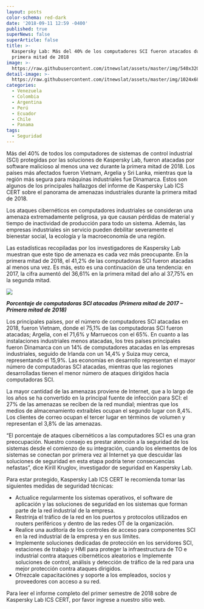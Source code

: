 ```yaml
---
layout: posts
color-schema: red-dark
date: '2018-09-11 12:59 -0400'
published: true
superNews: false
superArticle: false
title: >-
  Kaspersky Lab: Más del 40% de los computadores SCI fueron atacados durante la
  primera mitad de 2018
image: >-
  https://raw.githubusercontent.com/itnewslat/assets/master/img/540x320/Ataque-Hacker-P.jpg
detail-image: >-
  https://raw.githubusercontent.com/itnewslat/assets/master/img/1024x680/Ataque-Hacker-G.jpg
categories:
  - Venezuela
  - Colombia
  - Argentina
  - Perú
  - Ecuador
  - Chile
  - Panama
tags:
  - Seguridad
---
```

Más del 40% de todos los computadores de sistemas de control industrial (SCI) protegidas por las soluciones de Kaspersky Lab, fueron atacadas por software malicioso al menos una vez durante la primera mitad de 2018. Los países más afectados fueron Vietnam, Argelia y Sri Lanka, mientras que la región más segura para máquinas industriales fue Dinamarca. Estos son algunos de los principales hallazgos del informe de Kaspersky Lab ICS CERT sobre el panorama de amenazas industriales durante la primera mitad de 2018.

Los ataques cibernéticos en computadores industriales se consideran una amenaza extremadamente peligrosa, ya que causan pérdidas de material y tiempo de inactividad de producción para todo un sistema. Además, las empresas industriales sin servicio pueden debilitar severamente el bienestar social, la ecología y la macroeconomía de una región. 

Las estadísticas recopiladas por los investigadores de Kaspersky Lab muestran que este tipo de amenaza es cada vez más preocupante. En la primera mitad de 2018, el 41,2% de las computadoras SCI fueron atacadas al menos una vez. Es más, esto es una continuación de una tendencia: en 2017, la cifra aumentó del 36,61% en la primera mitad del año al 37,75% en la segunda mitad.

![](https://latam.kaspersky.com/content/es-mx/images/repository/pr/computers-attacked-in-h1.jpg)

 
_**Porcentaje de computadoras SCI atacadas (Primera mitad de 2017 – Primera mitad de 2018)**_

Los principales países, por el número de computadores SCI atacadas en 2018, fueron Vietnam, donde el 75,1% de las computadoras SCI fueron atacadas; Argelia, con el 71,6% y Marruecos con el 65%. En cuanto a las instalaciones industriales menos atacadas, los tres países principales fueron  Dinamarca con un 14% de computadores atacadas en las empresas industriales, seguido de Irlanda con un 14,4% y Suiza muy cerca, representando el 15,9%. Las economías en desarrollo representan el mayor número de computadoras SCI atacadas, mientras que las regiones desarrolladas tienen el menor número de ataques dirigidos hacia computadoras SCI.

La mayor cantidad de las amenazas proviene de Internet, que a lo largo de los años se ha convertido en la principal fuente de infección para SCI: el 27% de las amenazas se reciben de la red mundial; mientras que los medios de almacenamiento extraíbles ocupan el segundo lugar con 8,4%. Los clientes de correo ocupan el tercer lugar en términos de volumen y representan el 3,8% de las amenazas.

“El porcentaje de ataques cibernéticos a las computadores SCI es una gran preocupación. Nuestro consejo es prestar atención a la seguridad de los sistemas desde el comienzo de su integración, cuando los elementos de los sistemas se conectan por primera vez al Internet ya que descuidar las soluciones de seguridad en esta etapa podría tener consecuencias nefastas”, dice Kirill Kruglov, investigador de seguridad en Kaspersky Lab.

Para estar protegido, Kaspersky Lab ICS CERT le recomienda tomar las siguientes medidas de seguridad técnicas:

- Actualice regularmente los sistemas operativos, el software de aplicación y las soluciones de seguridad en los sistemas que forman parte de la red industrial de la empresa.
- Restrinja el tráfico de la red en los puertos y protocolos utilizados en routers periféricos y dentro de las redes OT de la organización.
- Realice una auditoría de los controles de acceso para componentes SCI en la red industrial de la empresa y en sus límites.
- Implemente soluciones dedicadas de protección en los servidores SCI, estaciones de trabajo y HMI para proteger la infraestructura de TO e industrial contra ataques cibernéticos aleatorios e Implemente soluciones de control, análisis y detección de tráfico de la red para una mejor protección contra ataques dirigidos.
- Ofrezcale capacitaciónes y soporte a los empleados, socios y proveedores con acceso a su red.

Para leer el informe completo del primer semestre de 2018 sobre de Kaspersky Lab ICS CERT, por favor ingrese a nuestro sitio web.  

